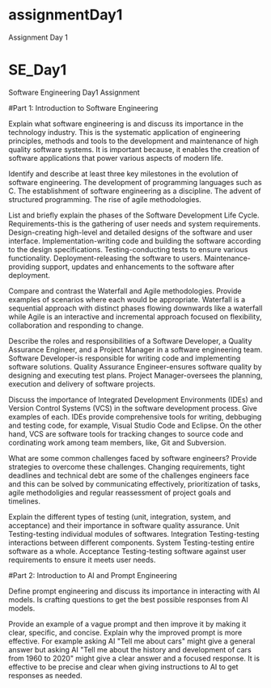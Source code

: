 # assignmentDay1
Assignment Day 1
# SE_Day1
Software Engineering Day1 Assignment

#Part 1: Introduction to Software Engineering

Explain what software engineering is and discuss its importance in the technology industry.
This is the systematic application of engineering principles, methods and tools to the development and maintenance of high quality software systems. It is important because, it enables the creation of software applications that power various aspects of modern life. 

Identify and describe at least three key milestones in the evolution of software engineering.
The development of programming languages such as C. The establishment of software engineering as a discipline. The advent of structured programming. The rise of agile methodologies.

List and briefly explain the phases of the Software Development Life Cycle.
Requirements-this is the gathering of user needs and system requirements.
Design-creating high-level and detailed designs of the software and user interface.
Implementation-writing code and building the software according to the design specifications.
Testing-conducting tests to ensure various functionality.
Deployment-releasing the software to users.
Maintenance-providing support, updates and enhancements to the software after deployment.

Compare and contrast the Waterfall and Agile methodologies. Provide examples of scenarios where each would be appropriate.
Waterfall is a sequential approach with distinct phases flowing downwards like a waterfall while Agile is an interactive and incremental approach focused on flexibility, collaboration and responding to change.

Describe the roles and responsibilities of a Software Developer, a Quality Assurance Engineer, and a Project Manager in a software engineering team.
Software Developer-is responsible for writing code and implementing software solutions.
Quality Assurance Engineer-ensures software quality by designing and executing test plans.
Project Manager-oversees the planning, execution and delivery of software projects.

Discuss the importance of Integrated Development Environments (IDEs) and Version Control Systems (VCS) in the software development process. Give examples of each.
IDEs provide comprehensive tools for writing, debbuging and testing code, for example, Visual Studio Code and Eclipse. On the other hand, VCS are software tools for tracking changes to source code and cordinating work among team members, like, Git and Subversion.

What are some common challenges faced by software engineers? Provide strategies to overcome these challenges.
Changing requirements, tight deadlines and technical debt are some of the challenges engineers face and this can be solved by communicating effectively, prioritization of tasks, agile methodoligies and regular reassessment of project goals and timelines.

Explain the different types of testing (unit, integration, system, and acceptance) and their importance in software quality assurance.
Unit Testing-testing individual modules of softwares.
Integration Testing-testing interactions between different components.
System Testing-testing entire software as a whole.
Acceptance Testing-testing software against user requirements to ensure it meets user needs.

#Part 2: Introduction to AI and Prompt Engineering


Define prompt engineering and discuss its importance in interacting with AI models.
Is crafting questions to get the best possible responses from AI models.

Provide an example of a vague prompt and then improve it by making it clear, specific, and concise. Explain why the improved prompt is more effective.
For example asking AI "Tell me about cars" might give a general answer but asking AI "Tell me about the history and development of cars from 1960 to 2020" might give a clear answer and a focused response. It is effective to be precise and clear when giving instructions to AI to get responses as needed.
